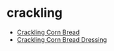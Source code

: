 # crackling

 * [Crackling Corn Bread](index/c/crackling-corn-bread-104292.json)
 * [Crackling Corn Bread Dressing](index/c/crackling-corn-bread-dressing-104291.json)
